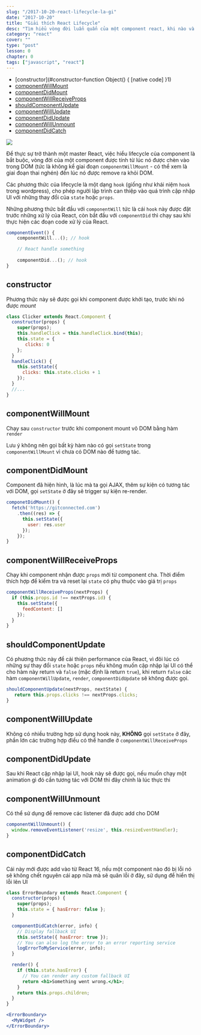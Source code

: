 ```yaml
---
slug: "/2017-10-20-react-lifecycle-la-gi"
date: "2017-10-20"
title: "Giải thích React Lifecycle"
desc: "Tìm hiểu vòng đời luẩn quẩn của một component react, khi nào và sử dụng ra sao"
category: "react"
cover: ""
type: "post"
lesson: 0
chapter: 0
tags: ["javascript", "react"]
---
```


<!-- TOC -->

- [constructor](#constructor-function Object() { [native code] }1)
- [componentWillMount](#componentwillmount)
- [componentDidMount](#componentdidmount)
- [componentWillReceiveProps](#componentwillreceiveprops)
- [shouldComponentUpdate](#shouldcomponentupdate)
- [componentWillUpdate](#componentwillupdate)
- [componentDidUpdate](#componentdidupdate)
- [componentWillUnmount](#componentwillunmount)
- [componentDidCatch](#componentdidcatch)

<!-- /TOC -->

![](https://cdn-images-1.medium.com/max/1600/1*u8hTumGAPQMYZIvfgQMfPA.jpeg)

Để thực sự trở thành một master React, việc hiểu lifecycle của component là bắt buộc, vòng đời của một component được tính từ lúc nó được chèn vào trong DOM (tức là không kể giai đoạn `componentWillMount` - có thể xem là giai đoạn thai nghén) đến lúc nó được remove ra khỏi DOM.

Các phương thức của lifecycle là một dạng `hook` (giống như khái niệm `hook` trong wordpress), cho phép người lập trình can thiệp vào quá trình cập nhập UI với những thay đổi của `state` hoặc `props`.

Những phương thức bắt đầu với `componentWill` tức là cái `hook` này được đặt trước những xử lý của React, còn bắt đầu với `componentDid` thì chạy sau khi thực hiện các đoạn code xử lý của React.

```jsx
componentEvent() {
    componentWill...(); // hook

    // React handle something
    
    componentDid...(); // hook
}

```

## constructor

Phương thức này sẽ được gọi khi component được khởi tạo, trước khi nó được *mount*

```jsx
class Clicker extends React.Component {
  constructor(props) {
    super(props);
    this.handleClick = this.handleClick.bind(this);
    this.state = {
       clicks: 0
    };
  }
  handleClick() {
    this.setState({ 
      clicks: this.state.clicks + 1
    });
  }
  //...
}
```

## componentWillMount

Chạy sau `constructor` trước khi component mount vô DOM bằng hàm `render`

Lưu ý không nên gọi bất kỳ hàm nào có gọi `setState` trong `componentWillMount` vì chưa có DOM nào để tương tác.

## componentDidMount

Component đã hiện hình, là lúc mà ta gọi AJAX, thêm sự kiện có tương tác với DOM, gọi `setState` ở đây sẽ trigger sự kiện re-render.

```jsx
componetDidMount() {
  fetch('https://gitconnected.com')
    .then((res) => {
      this.setState({
        user: res.user
      });
    });
}
```

## componentWillReceiveProps

Chạy khi component nhận được `props` mới từ component cha. Thời điểm thích hợp để kiểm tra và reset lại `state` có phụ thuộc vào giá trị `props`

```jsx
componentWillReceiveProps(nextProps) {
  if (this.props.id !== nextProps.id) {
    this.setState({
      feedContent: []
    });
  }
}
```

## shouldComponentUpdate

Có phương thức này để cải thiện performance của React, vì đôi lúc có những sự thay đổi `state` hoặc `props` nếu không muốn cập nhập lại UI có thể cho hàm này return và `false` (mặc định là return `true`), khi return `false` các hàm `componentWillUpdate`, `render`, `componentDidUpdate` sẽ không được gọi.

```jsx
shouldComponentUpdate(nextProps, nextState) {
   return this.props.clicks !== nextProps.clicks;
}
```


## componentWillUpdate

Không có nhiều trường hợp sử dụng hook này, **KHÔNG** gọi `setState` ở đây, phần lớn các trường hợp điều có thể handle ở `componentWillReceiveProps`

## componentDidUpdate

Sau khi React cập nhập lại UI, hook này sẽ được gọi, nếu muốn chạy một animation gì đó cần tương tác với DOM thì đây chính là lúc thực thi

## componentWillUnmount

Có thể sử dụng để remove các listener đã được add cho DOM

```jsx
componentWillUnmount() {
  window.removeEventListener('resize', this.resizeEventHandler);
}
```

## componentDidCatch

Cái này mới được add vào từ React 16, nếu một component nào đó bị lỗi nó sẽ không chết nguyên cái app nữa mà sẽ quăn lỗi ở đây, sử dụng để hiển thị lỗi lên UI

```jsx
class ErrorBoundary extends React.Component {
  constructor(props) {
    super(props);
    this.state = { hasError: false };
  }

  componentDidCatch(error, info) {
    // Display fallback UI
    this.setState({ hasError: true });
    // You can also log the error to an error reporting service
    logErrorToMyService(error, info);
  }

  render() {
    if (this.state.hasError) {
      // You can render any custom fallback UI
      return <h1>Something went wrong.</h1>;
    }
    return this.props.children;
  }
}

<ErrorBoundary>
  <MyWidget />
</ErrorBoundary>
```